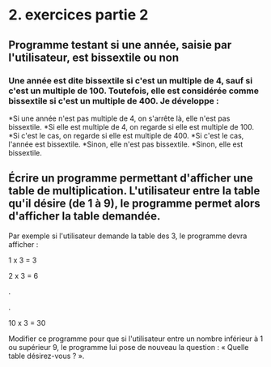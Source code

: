 # 2. exercices partie 2

##  Programme testant si une année, saisie par l'utilisateur, est bissextile ou non

### Une année est dite bissextile si c'est un multiple de 4, sauf si c'est un multiple de 100. Toutefois, elle est considérée          comme bissextile si c'est un multiple de 400. Je développe :

*Si une année n'est pas multiple de 4, on s'arrête là, elle n'est pas bissextile.
*Si elle est multiple de 4, on regarde si elle est multiple de 100.
*Si c'est le cas, on regarde si elle est multiple de 400.
*Si c'est le cas, l'année est bissextile.
*Sinon, elle n'est pas bissextile.
*Sinon, elle est bissextile.

## Écrire un programme permettant d'afficher une table de multiplication. L'utilisateur entre la table qu'il désire (de 1 à 9), le programme permet alors d'afficher la table demandée.

Par exemple si l'utilisateur demande la table des 3, le programme devra afficher :

1 x 3 = 3

2 x 3 = 6

.

.

10 x 3 = 30

Modifier ce programme pour que si l'utilisateur entre un nombre inférieur à 1 ou supérieur 9, le programme lui pose de nouveau la question : « Quelle table désirez-vous ? ».
